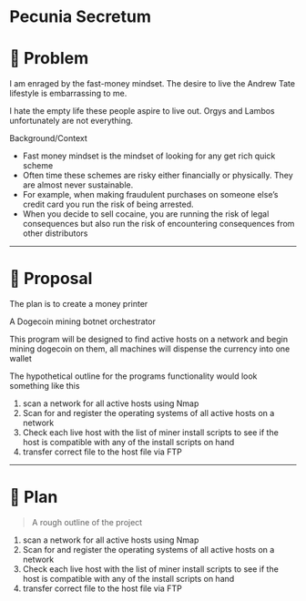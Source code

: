 # Pecunia Secretum

# 👀 Problem

I am enraged by the fast-money mindset. The desire to live the Andrew Tate lifestyle is embarrassing to me.

I hate the empty life these people aspire to live out. Orgys and Lambos unfortunately are not everything. 

Background/Context

- Fast money mindset is the mindset of looking for any get rich quick scheme
- Often time these schemes are risky either financially or physically. They are almost never sustainable.
- For example, when making fraudulent purchases on someone else’s credit card you run the risk of being arrested.
- When you decide to sell cocaine, you are running the risk of legal consequences but also run the risk of encountering consequences from other distributors

---

# 💭 Proposal

The plan is to create a money printer

A Dogecoin mining botnet orchestrator

This program will be designed to find active hosts on a network and begin mining dogecoin on them, all machines will dispense the currency into one wallet

The hypothetical outline for the programs functionality would look something like this

1. scan a network for all active hosts using Nmap
2. Scan for and register the operating systems of all active hosts on a network
3. Check each live host with the list of miner install scripts to see if the host is compatible with any of the install scripts on hand
4. transfer correct file to the host file via FTP

---

# 🛫 Plan

> A rough outline of the project
> 
1. scan a network for all active hosts using Nmap
2. Scan for and register the operating systems of all active hosts on a network
3. Check each live host with the list of miner install scripts to see if the host is compatible with any of the install scripts on hand
4. transfer correct file to the host file via FTP
